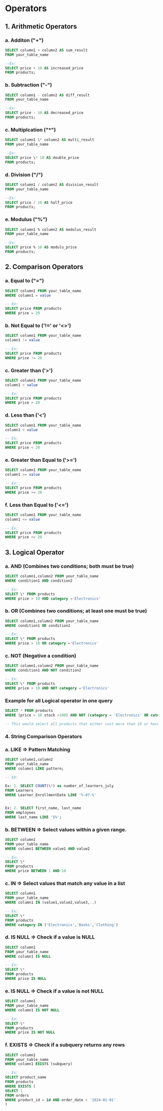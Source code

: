 # Operators

## 1. Arithmetic Operators

### a. Additon ("+")

```sql
SELECT column1 + column2 AS sum_result
FROM your_table_name

--Ex:
SELECT price + 10 AS increased_price
FROM products;
```

### b. Subtraction ("-")

```sql
SELECT column1 - column2 AS diff_result
FROM your_table_name

--Ex:
SELECT price - 10 AS decreased_price
FROM products;
```

### c. Multiplcation ("\*")

```sql
SELECT column1 \* column2 AS multi_result
FROM your_table_name

--Ex:
SELECT price \* 10 AS double_price
FROM products;
```

### d. Division ("/")

```sql
SELECT column1 / column2 AS division_result
FROM your_table_name

--Ex:
SELECT price / 10 AS half_price
FROM products;
```

### e. Modulus ("%")

```sql
SELECT column1 % column2 AS modulus_result
FROM your_table_name

--Ex:
SELECT price % 10 AS modulu_price
FROM products;
```

## 2. Comparison Operators

### a. Equal to ("=")

```sql
SELECT column1 FROM your_table_name
WHERE column1 = value

-- Ex:
SELECT price FROM products
WHERE price = 20
```

### b. Not Equal to ('!=' or '<>')

```sql
SELECT column1 FROM your_table_name
column1 != value

-- Ex:
SELECT price FROM products
WHERE price != 20
```

### c. Greater than ('>')

```sql
SELECT column1 FROM your_table_name
column1 > value

-- Ex:
SELECT price FROM products
WHERE price > 20
```

### d. Less than ('<')

```sql
SELECT column1 FROM your_table_name
column1 < value

-- Ex:
SELECT price FROM products
WHERE price < 20
```

### e. Greater than Equal to ('>=')

```sql
SELECT column1 FROM your_table_name
column1 >= value

-- Ex:
SELECT price FROM products
WHERE price >= 20
```

### f. Less than Equal to ('<=')

```sql
SELECT column1 FROM your_table_name
column1 <= value

-- Ex:
SELECT price FROM products
WHERE price <= 20
```

## 3. Logical Operator

### a. AND (Combines two conditions; both must be true)

```sql
SELECT column1,column2 FROM your_table_name
WHERE condition1 AND condition2

-- Ex:
SELECT \* FROM products
WHERE price > 10 AND category ='Electronics'
```

### b. OR (Combines two conditions; at least one must be true)

```sql
SELECT column1,column2 FROM your_table_name
WHERE condition1 OR condition2

-- Ex:
SELECT \* FROM products
WHERE price > 10 OR category ='Electronics'
```

### c. NOT (Negative a condition)

```sql
SELECT column1,column2 FROM your_table_name
WHERE condition1 AND NOT condition2

-- Ex:
SELECT \* FROM products
WHERE price > 10 AND NOT category ='Electronics'
```

### Example for all Logical operator in one query

```sql
SELECT * FROM products
WHERE (price > 10 stock >100) AND NOT (category = 'Electronics' OR category = 'Toys')

-- This would select all products that either cost more than 10 or have more than 100 in stock, but are not in the Electronics or Toys categories.
```

### 4. String Comparison Operators

### a. LIKE => Pattern Matching

```sql
SELECT column1,column2
FROM your_table_name
WHERE column1 LIKE pattern;

-- EX:

Ex: 1. SELECT COUNT(\*) as number_of_learners_july
FROM Learners
WHERE Learner_EnrollmentDate LIKE '%-07-%'


Ex: 2. SELECT first_name, last_name
FROM employees
WHERE last_name LIKE 'S%';
```

### b. BETWEEN => Select values within a given range.

```sql
SELECT column1
FROM your_table_name
WHERE column1 BETWEEN value1 AND value2

-- Ex:
SELECT \*
FROM products
WHERE price BETWEEN 1 AND 10
```

### c. IN => Select values that match any value in a list

```sql
SELECT column1
FROM your_table_name
WHERE column1 IN (value1,value2,value3,..)

-- Ex:
SELECT \*
FROM products
WHERE category IN ('Electronics','Books','Clothing')
```

### d. IS NULL => Check if a value is NULL

```sql
SELECT column1
FROM your_table_name
WHERE column1 IS NULL

-- Ex:
SELECT \*
FROM products
WHERE price IS NULL
```

### e. IS NULL => Check if a value is not NULL

```sql
SELECT column1
FROM your_table_name
WHERE column1 IS NOT NULL

-- Ex:
SELECT \*
FROM products
WHERE price IS NOT NULL
```

### f. EXISTS => Check if a subquery returns any rows

```sql
SELECT column1
FROM your_table_name
WHERE column1 EXISTS (subquery)

-- Ex:
SELECT product_name
FROM products
WHERE EXISTS (
SELECT 1
FROM orders
WHERE product_id = id AND order_date > '2024-01-01'
)
```
